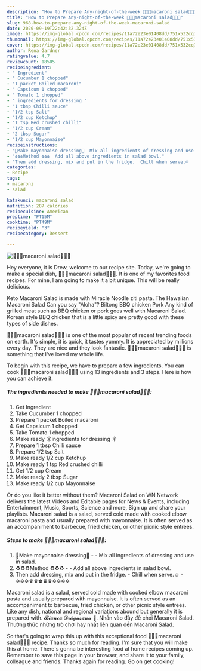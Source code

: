 ```yaml
---
description: "How to Prepare Any-night-of-the-week 🌟🌟🌟macaroni salad🌟🌟🌟"
title: "How to Prepare Any-night-of-the-week 🌟🌟🌟macaroni salad🌟🌟🌟"
slug: 968-how-to-prepare-any-night-of-the-week-macaroni-salad
date: 2020-09-19T22:42:32.324Z
image: https://img-global.cpcdn.com/recipes/11a72e23e01408dd/751x532cq70/🌟🌟🌟macaroni-salad🌟🌟🌟-recipe-main-photo.jpg
thumbnail: https://img-global.cpcdn.com/recipes/11a72e23e01408dd/751x532cq70/🌟🌟🌟macaroni-salad🌟🌟🌟-recipe-main-photo.jpg
cover: https://img-global.cpcdn.com/recipes/11a72e23e01408dd/751x532cq70/🌟🌟🌟macaroni-salad🌟🌟🌟-recipe-main-photo.jpg
author: Rena Gardner
ratingvalue: 4.7
reviewcount: 18505
recipeingredient:
- " Ingredient"
- " Cucumber 1 chopped"
- "1 packet Boiled macaroni"
- " Capsicum 1 chopped"
- " Tomato 1 chopped"
- " ingredients for dressing "
- "1 tbsp Chilli sauce"
- "1/2 tsp Salt"
- "1/2 cup Ketchup"
- "1 tsp Red crushed chilli"
- "1/2 cup Cream"
- "2 tbsp Sugar"
- "1/2 cup Mayonnaise"
recipeinstructions:
- "🔺Make mayonnaise dressing🔺  Mix all ingredients of dressing and use in salad."
- "♻♻♻Method ♻♻♻  Add all above ingredients in salad bowl."
- "Then add dressing, mix and put in the fridge.  Chill when serve.☺   ✡✡✡♛♛♚♛♛✡✡✡✡"
categories:
- Recipe
tags:
- macaroni
- salad

katakunci: macaroni salad 
nutrition: 287 calories
recipecuisine: American
preptime: "PT15M"
cooktime: "PT49M"
recipeyield: "3"
recipecategory: Dessert

---
```



![🌟🌟🌟macaroni salad🌟🌟🌟](https://img-global.cpcdn.com/recipes/11a72e23e01408dd/751x532cq70/🌟🌟🌟macaroni-salad🌟🌟🌟-recipe-main-photo.jpg)

Hey everyone, it is Drew, welcome to our recipe site. Today, we're going to make a special dish, 🌟🌟🌟macaroni salad🌟🌟🌟. It is one of my favorites food recipes. For mine, I am going to make it a bit unique. This will be really delicious.

Keto Macaroni Salad is made with Miracle Noodle ziti pasta. The Hawaiian Macaroni Salad Can you say &#34;Aloha&#34;? Biltong BBQ chicken Pork Any kind of grilled meat such as BBQ chicken or pork goes well with Macaroni Salad. Korean style BBQ chicken that is a little spicy are pretty good with these types of side dishes.

🌟🌟🌟macaroni salad🌟🌟🌟 is one of the most popular of recent trending foods on earth. It's simple, it is quick, it tastes yummy. It is appreciated by millions every day. They are nice and they look fantastic. 🌟🌟🌟macaroni salad🌟🌟🌟 is something that I've loved my whole life.


To begin with this recipe, we have to prepare a few ingredients. You can cook 🌟🌟🌟macaroni salad🌟🌟🌟 using 13 ingredients and 3 steps. Here is how you can achieve it.

<!--inarticleads1-->

##### The ingredients needed to make 🌟🌟🌟macaroni salad🌟🌟🌟:

1. Get  Ingredient
1. Take  Cucumber 1 chopped
1. Prepare 1 packet Boiled macaroni
1. Get  Capsicum 1 chopped
1. Take  Tomato 1 chopped
1. Make ready  ☼ingredients for dressing ☼
1. Prepare 1 tbsp Chilli sauce
1. Prepare 1/2 tsp Salt
1. Make ready 1/2 cup Ketchup
1. Make ready 1 tsp Red crushed chilli
1. Get 1/2 cup Cream
1. Make ready 2 tbsp Sugar
1. Make ready 1/2 cup Mayonnaise


Or do you like it better without them? Macaroni Salad on WN Network delivers the latest Videos and Editable pages for News &amp; Events, including Entertainment, Music, Sports, Science and more, Sign up and share your playlists. Macaroni salad is a salad, served cold made with cooked elbow macaroni pasta and usually prepared with mayonnaise. It is often served as an accompaniment to barbecue, fried chicken, or other picnic style entrees. 

<!--inarticleads2-->

##### Steps to make 🌟🌟🌟macaroni salad🌟🌟🌟:

1. 🔺Make mayonnaise dressing🔺 -  - Mix all ingredients of dressing and use in salad.
1. ♻♻♻Method ♻♻♻ -  - Add all above ingredients in salad bowl.
1. Then add dressing, mix and put in the fridge.  - Chill when serve.☺  -  ✡✡✡♛♛♚♛♛✡✡✡✡


Macaroni salad is a salad, served cold made with cooked elbow macaroni pasta and usually prepared with mayonnaise. It is often served as an accompaniment to barbecue, fried chicken, or other picnic style entrees. Like any dish, national and regional variations abound but generally it is prepared with. 𝓑𝓲𝓪𝓷𝓬𝓪 𝓓𝓻𝓪̃𝓰𝓾𝓼𝓪𝓷𝓾 🌟. Nhấn vào đây để chơi Macaroni Salad. Thưởng thức những trò chơi hay nhất liên quan đến Macaroni Salad. 

So that's going to wrap this up with this exceptional food 🌟🌟🌟macaroni salad🌟🌟🌟 recipe. Thanks so much for reading. I'm sure that you will make this at home. There's gonna be interesting food at home recipes coming up. Remember to save this page in your browser, and share it to your family, colleague and friends. Thanks again for reading. Go on get cooking!
